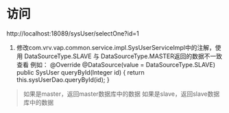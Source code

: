 # 访问
http://localhost:18089/sysUser/selectOne?id=1

1. 修改com.vrv.vap.common.service.impl.SysUserServiceImpl中的注解，使用
DataSourceType.SLAVE 与 DataSourceType.MASTER返回的数据不一致查看
例如：
    @Override
    @DataSource(value = DataSourceType.SLAVE)
    public SysUser queryById(Integer id) {
        return this.sysUserDao.queryById(id);
    }
    
>如果是master，返回master数据库中的数据
如果是slave，返回slave数据库中的数据